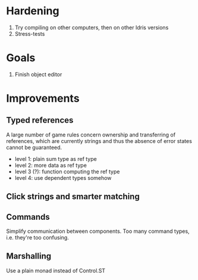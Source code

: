 # Hardening

1. Try compiling on other computers, then on other Idris versions
2. Stress-tests

# Goals

1. Finish object editor

# Improvements

## Typed references

A large number of game rules concern ownership and transferring of references, which are currently strings and thus the absence of error states cannot be guaranteed.

- level 1: plain sum type as ref type
- level 2: more data as ref type
- level 3 (?): function computing the ref type
- level 4: use dependent types somehow

## Click strings and smarter matching

## Commands

Simplify communication between components. Too many command types, i.e. they're too confusing.

## Marshalling

Use a plain monad instead of Control.ST
